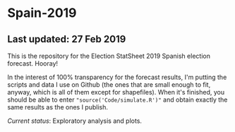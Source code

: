 # Spain-2019

## Last updated: 27 Feb 2019

This is the repository for the Election StatSheet 2019 Spanish election forecast. Hooray!

In the interest of 100% transparency for the forecast results, I'm putting the scripts and data I use on Github (the ones that are small enough to fit, anyway, which is all of them except for shapefiles). When it's finished, you should be able to enter `"source('Code/simulate.R')"` and obtain exactly the same results as the ones I publish.

*Current status*: Exploratory analysis and plots.
